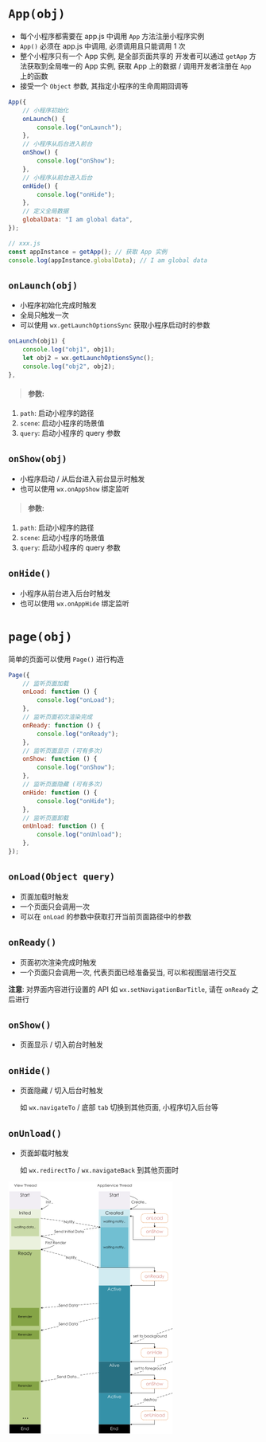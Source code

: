# `App(obj)`

-   每个小程序都需要在 app.js 中调用 `App` 方法注册小程序实例
-   `App()` 必须在 app.js 中调用, 必须调用且只能调用 1 次
-   整个小程序只有一个 App 实例, 是全部页面共享的
    开发者可以通过 `getApp` 方法获取到全局唯一的 App 实例, 获取 App 上的数据 / 调用开发者注册在 `App` 上的函数
-   接受一个 `Object` 参数, 其指定小程序的生命周期回调等

```js
App({
    // 小程序初始化
    onLaunch() {
        console.log("onLaunch");
    },
    // 小程序从后台进入前台
    onShow() {
        console.log("onShow");
    },
    // 小程序从前台进入后台
    onHide() {
        console.log("onHide");
    },
    // 定义全局数据
    globalData: "I am global data",
});
```

```js
// xxx.js
const appInstance = getApp(); // 获取 App 实例
console.log(appInstance.globalData); // I am global data
```

## `onLaunch(obj)`

-   小程序初始化完成时触发
-   全局只触发一次
-   可以使用 `wx.getLaunchOptionsSync` 获取小程序启动时的参数

```js
onLaunch(obj1) {
    console.log("obj1", obj1);
    let obj2 = wx.getLaunchOptionsSync();
    console.log("obj2", obj2);
},
```

> #### 参数:

1. `path`: 启动小程序的路径
2. `scene`: 启动小程序的场景值
3. `query`: 启动小程序的 query 参数

## `onShow(obj)`

-   小程序启动 / 从后台进入前台显示时触发
-   也可以使用 `wx.onAppShow` 绑定监听

> #### 参数:

1. `path`: 启动小程序的路径
2. `scene`: 启动小程序的场景值
3. `query`: 启动小程序的 query 参数

## `onHide()`

-   小程序从前台进入后台时触发
-   也可以使用 `wx.onAppHide` 绑定监听

# `page(obj)`

简单的页面可以使用 `Page()` 进行构造

```js
Page({
    // 监听页面加载
    onLoad: function () {
        console.log("onLoad");
    },
    // 监听页面初次渲染完成
    onReady: function () {
        console.log("onReady");
    },
    // 监听页面显示 (可有多次)
    onShow: function () {
        console.log("onShow");
    },
    // 监听页面隐藏 (可有多次)
    onHide: function () {
        console.log("onHide");
    },
    // 监听页面卸载
    onUnload: function () {
        console.log("onUnload");
    },
});
```

## `onLoad(Object query)`

-   页面加载时触发
-   一个页面只会调用一次
-   可以在 `onLoad` 的参数中获取打开当前页面路径中的参数

## `onReady()`

-   页面初次渲染完成时触发
-   一个页面只会调用一次, 代表页面已经准备妥当, 可以和视图层进行交互

**注意**: 对界面内容进行设置的 API 如 `wx.setNavigationBarTitle`, 请在 `onReady` 之后进行

## `onShow()`

-   页面显示 / 切入前台时触发

## `onHide()`

-   页面隐藏 / 切入后台时触发

    如 `wx.navigateTo` / 底部 `tab` 切换到其他页面, 小程序切入后台等

## `onUnload()`

-   页面卸载时触发

    如 `wx.redirectTo` / `wx.navigateBack` 到其他页面时

<img src="picture/image-20220222103900659.png" alt="image-20220222103900659" style="zoom:50%;" />
